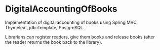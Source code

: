 # DigitalAccountingOfBooks

Implementation of digital accounting of books using Spring MVC, Thymeleaf, jdbcTemplate, PostgreSQL.

Librarians can register readers, give them books and release books (after the reader returns the book back to the library).
